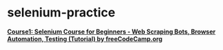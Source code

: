 # selenium-practice


[**Course1: Selenium Course for Beginners - Web Scraping Bots, Browser Automation, Testing (Tutorial) by freeCodeCamp.org**](https://www.youtube.com/watch?v=j7VZsCCnptM&t=6353s)
